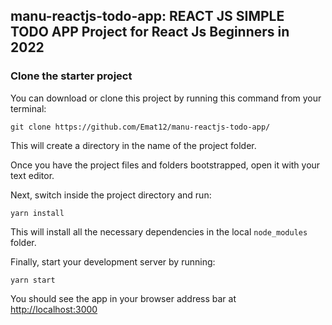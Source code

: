 ## manu-reactjs-todo-app: REACT JS SIMPLE TODO APP Project for React Js Beginners in 2022


### Clone the starter project

You can download or clone this project by running this command from your terminal:

```
git clone https://github.com/Emat12/manu-reactjs-todo-app/
```

This will create a directory in the name of the project folder.

Once you have the project files and folders bootstrapped, open it with your text editor.

Next, switch inside the project directory and run:

```
yarn install
```

This will install all the necessary dependencies in the local `node_modules` folder.

Finally, start your development server by running:

```
yarn start
```

You should see the app in your browser address bar at [http://localhost:3000](http://localhost:3000)
